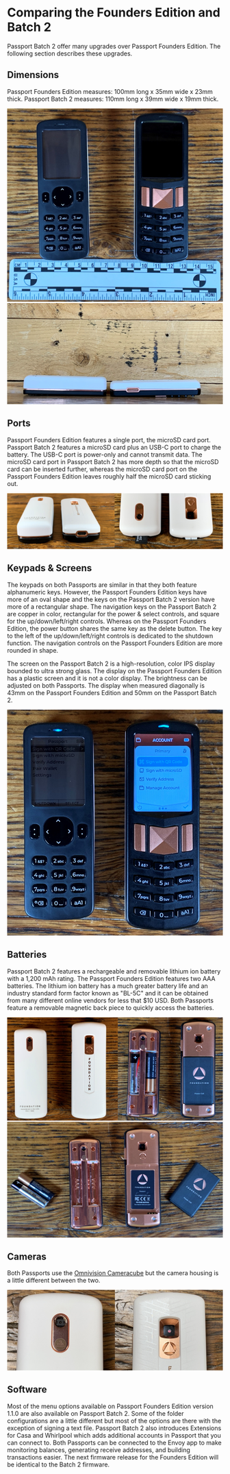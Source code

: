 # Comparing the Founders Edition and Batch 2
Passport Batch 2 offer many upgrades over Passport Founders Edition. The following section describes these upgrades.

## Dimensions
Passport Founders Edition measures: 100mm long x 35mm wide x 23mm thick. 
Passport Batch 2 measures: 110mm long x 39mm wide x 19mm thick. 

<p align="center">
  <img src="assets/compare_01.jpg">
  <img src="assets/compare_02.jpg">
</p>
  
## Ports
Passport Founders Edition features a single port, the microSD card port. Passport Batch 2 features a microSD card plus an USB-C port to charge the battery. The USB-C port is power-only and cannot transmit data. The microSD card port in Passport Batch 2 has more depth so that the microSD card can be inserted further, whereas the microSD card port on the Passport Founders Edition leaves roughly half the microSD card sticking out. 

<p align="center">
  <img src="assets/compare_03.jpg">
</p>  

## Keypads & Screens
The keypads on both Passports are similar in that they both feature alphanumeric keys. However, the Passport Founders Edition keys have more of an oval shape and the keys on the Passport Batch 2 version have more of a rectangular shape. The navigation keys on the Passport Batch 2 are copper in color, rectangular for the power & select controls, and square for the up/down/left/right controls. Whereas on the Passport Founders Edition, the power button shares the same key as the delete button. The key to the left of the up/down/left/right controls is dedicated to the shutdown function. The navigation controls on the Passport Founders Edition are more rounded in shape. 

The screen on the Passport Batch 2 is a high-resolution, color IPS display bounded to ultra strong glass. The display on the Passport Founders Edition has a plastic screen and it is not a color display. The brightness can be adjusted on both Passports. The display when measured diagonally is 43mm on the Passport Founders Edition and 50mm on the Passport Batch 2.  

<p align="center">
  <img src="assets/compare_04.jpg">
</p> 

## Batteries
Passport Batch 2 features a rechargeable and removable lithium ion battery with a 1,200 mAh rating. The Passport Founders Edition features two AAA batteries. The lithium ion battery has a much greater battery life and an industry standard form factor known as "BL-5C" and it can be obtained from many different online vendors for less that $10 USD. Both Passports feature a removable magnetic back piece to quickly access the batteries. 

<p align="center">
  <img src="assets/compare_05.jpg">
  <img src="assets/compare_06.jpg">
</p>

## Cameras
Both Passports use the [Omnivision Cameracube](https://www.ovt.com/technologies/cameracubechip/) but the camera housing is a little different between the two.

<p align="center">
  <img src="assets/compare_07.jpg">
</p>

## Software
Most of the menu options available on Passport Founders Edition version 1.1.0 are also available on Passport Batch 2. Some of the folder configurations are a little different but most of the options are there with the exception of signing a text file. Passport Batch 2 also introduces Extensions for Casa and Whirlpool which adds additional accounts in Passport that you can connect to. Both Passports can be connected to the Envoy app to make monitoring balances, generating receive addresses, and building transactions easier. The next firmware release for the Founders Edition will be identical to the Batch 2 firmware. 
